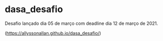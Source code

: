 # dasa_desafio

Desafio lançado dia 05 de março com deadline dia 12 de março de 2021.

(https://allyssonallan.github.io/dasa_desafio/)
